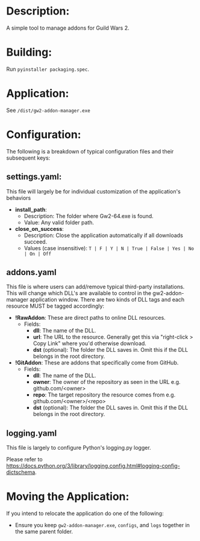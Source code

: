 # Description:
A simple tool to manage addons for Guild Wars 2.

# Building:
Run `pyinstaller packaging.spec`.

# Application:
See `/dist/gw2-addon-manager.exe`

# Configuration:
The following is a breakdown of typical configuration files and their subsequent keys:
## settings.yaml:
This file will largely be for individual customization of the application's behaviors
- **install_path**:
  - Description: The folder where Gw2-64.exe is found.
  - Value: Any valid folder path.
- **close_on_success**:
  - Description: Close the application automatically if all downloads succeed.
  - Values (case insensitive):  `T | F | Y | N | True | False | Yes | No | On | Off`

## addons.yaml
This file is where users can add/remove typical third-party installations.
This will change which DLL's are available to control in the gw2-addon-manager application window.
There are two kinds of DLL tags and each resource MUST be tagged accordingly:
- **!RawAddon**: These are direct paths to online DLL resources.
  - Fields:
    - **dll**: The name of the DLL.
    - **url**: The URL to the resource. Generally get this via "right-click > Copy Link" where you'd otherwise download.
    - **dst** (optional): The folder the DLL saves in. Omit this if the DLL belongs in the root directory.
- **!GitAddon**: These are addons that specifically come from GitHub.
  - Fields:
    - **dll**: The name of the DLL.
    - **owner**: The owner of the repository as seen in the URL e.g. github.com/\<owner\>
    - **repo**: The target repository the resource comes from e.g. github.com/\<owner\>/\<repo\>
    - **dst** (optional): The folder the DLL saves in. Omit this if the DLL belongs in the root directory.

## logging.yaml
This file is largely to configure Python's logging.py logger.

Please refer to https://docs.python.org/3/library/logging.config.html#logging-config-dictschema.

# Moving the Application:
If you intend to relocate the application do one of the following:
- Ensure you keep `gw2-addon-manager.exe`, `configs`, and `logs` together in the same parent folder.
